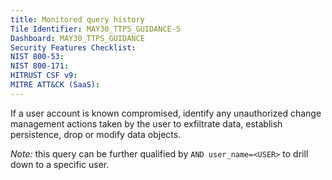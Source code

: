 ```yaml
---
title: Monitored query history
Tile Identifier: MAY30_TTPS_GUIDANCE-5
Dashboard: MAY30_TTPS_GUIDANCE
Security Features Checklist:
NIST 800-53:
NIST 800-171:
HITRUST CSF v9:
MITRE ATT&CK (SaaS):
---
```


If a user account is known compromised, identify any unauthorized change
management actions taken by the user to exfiltrate data, establish persistence,
drop or modify data objects.

*Note:* this query can be further qualified by `AND user_name=<USER>` to drill
down to a specific user.
